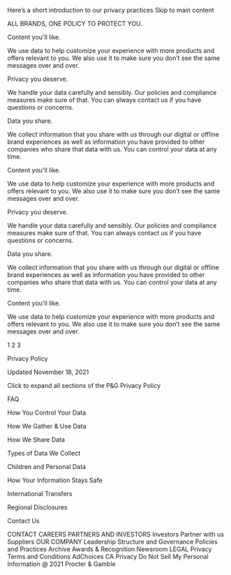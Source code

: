 Here’s a short introduction to our privacy practices
Skip to main content

ALL BRANDS, ONE POLICY TO PROTECT YOU.

Content you'll like.

We use data to help customize your experience with more products and offers relevant to you. We also use it to make sure you don’t see the same messages over and over.

Privacy you deserve.

We handle your data carefully and sensibly. Our policies and compliance measures make sure of that. You can always contact us if you have questions or concerns.

Data you share.

We collect information that you share with us through our digital or offline brand experiences as well as information you have provided to other companies who share that data with us. You can control your data at any time.

Content you'll like.

We use data to help customize your experience with more products and offers relevant to you. We also use it to make sure you don’t see the same messages over and over.

Privacy you deserve.

We handle your data carefully and sensibly. Our policies and compliance measures make sure of that. You can always contact us if you have questions or concerns.

Data you share.

We collect information that you share with us through our digital or offline brand experiences as well as information you have provided to other companies who share that data with us. You can control your data at any time.

Content you'll like.

We use data to help customize your experience with more products and offers relevant to you. We also use it to make sure you don’t see the same messages over and over.

1
2
3

Privacy Policy

Updated November 18, 2021

Click to expand all sections of the P&G Privacy Policy

FAQ

How You Control Your Data

How We Gather & Use Data

How We Share Data

Types of Data We Collect

Children and Personal Data

How Your Information Stays Safe

International Transfers

Regional Disclosures

Contact Us

CONTACT
CAREERS
PARTNERS AND INVESTORS
Investors
Partner with us
Suppliers
OUR COMPANY
Leadership
Structure and Governance
Policies and Practices
Archive
Awards & Recognition
Newsroom
LEGAL
Privacy
Terms and Conditions
AdChoices
CA Privacy
Do Not Sell My Personal Information
@ 2021 Procter & Gamble
